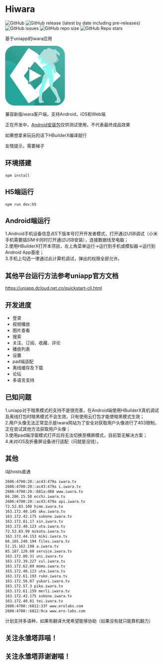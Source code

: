 # Hiwara

![GitHub](https://img.shields.io/github/license/shanmaomaoymmm/hiwara)
![GitHub release (latest by date including pre-releases)](https://img.shields.io/github/v/release/shanmaomaoymmm/hiwara?include_prereleases)
![GitHub issues](https://img.shields.io/github/issues/shanmaomaoymmm/hiwara)
![GitHub repo size](https://img.shields.io/github/repo-size/shanmaomaoymmm/hiwara)
![GitHub Repo stars](https://img.shields.io/github/stars/shanmaomaoymmm/hiwara?style=social)

基于uniapp的iwara应用

<img src="./edit/img/logo.png" style="width:192px;height:192px" />

兼容新版iwara客户端，支持Android，iOS和Web端

正在开发中，[Android安装包](https://github.com/shanmaomaoymmm/hiwara/releases)仅供测试使用，不代表最终成品效果

如果想拿来玩玩的话下HBuilderX编译就行

友情提示，需要梯子

## <i class="fa-solid fa-screwdriver-wrench fa-fw"></i> 环境搭建

```
npm install
```

## <i class="fa-brands fa-html5 fa-fw"></i> H5端运行

```
npm run dev:h5
```

## <i class="fa-brands fa-android fa-fw"></i> Android端运行

1.Android手机设备信息点5下版本号打开开发者模式，打开通过USB调试（小米手机需要插SIM卡同时打开通过USB安装），连接数据线至电脑；  
2.使用HBuilderX打开本项目，左上角菜单运行->运行到手机或模拟器->运行到Android App基座；  
3.手机上勾选一律通过此计算机调试，弹出的权限全部允许。

## <i class="fa-solid fa-mobile-screen fa-fw"></i> 其他平台运行方法参考uniapp官方文档

<https://uniapp.dcloud.net.cn/quickstart-cli.html>

## <i class="fa-solid fa-bars-progress fa-fw"></i> 开发进度

* <i class="fa-regular fa-square-check fa-fw"></i> 登录
* <i class="fa-regular fa-square-check fa-fw"></i> 视频播放
* <i class="fa-regular fa-square-check fa-fw"></i> 图片查看
* <i class="fa-regular fa-square-check fa-fw"></i> 搜索
* <i class="fa-regular fa-square-check fa-fw"></i> 关注、订阅、收藏、评论
* <i class="fa-regular fa-square fa-fw"></i> 播放列表
* <i class="fa-regular fa-square-check fa-fw"></i> 设置
* <i class="fa-regular fa-square-check fa-fw"></i> pad端适配
* <i class="fa-regular fa-square fa-fw"></i> 离线缓存及下载
* <i class="fa-regular fa-square fa-fw"></i> 论坛
* <i class="fa-regular fa-square fa-fw"></i> 多语言支持

## <i class="fa-solid fa-triangle-exclamation fa-fw"></i> 已知问题

1.uniapp对于暗黑模式的支持不是很完善，在Android端使用HBuilderX真机调试及离线打包时暗黑模式不会生效，只有使用云打包才能使暗黑模式生效；  
2.用户头像无法正常显示是iwara网站为了安全对获取用户头像进行了403限制，正在尝试其他方法获取用户头像；  
3.使用pad端浮窗模式打开后将无法切换至横屏模式，目前暂无解决方案；  
4.未对iOS及折叠屏设备进行适配（问就是没钱）。

## <i class="fa-solid fa-cubes fa-fw"></i> 其他

i站hosts直通

```
2606:4700:20::ac43:479a iwara.tv
2606:4700:20::ac43:479a i.iwara.tv
2606:4700:20::681a:d60 www.iwara.tv
66.206.15.50 ecchi.iwara.tv
2606:4700:20::ac43:479a api.iwara.tv
72.52.83.100 hime.iwara.tv
163.172.40.145 aku.iwara.tv
163.172.42.175 sukone.iwara.tv
163.172.81.17 xin.iwara.tv
163.172.40.123 uta.iwara.tv
72.52.83.99 mikoto.iwara.tv
163.172.44.153 miki.iwara.tv
66.165.240.194 files.iwara.tv
51.15.162.198 a.iwara.tv
85.187.128.60 service.iwara.tv
163.172.80.31 uni.iwara.tv
163.172.39.227 cul.iwara.tv
163.172.62.89 momo.iwara.tv
163.172.40.123 uta.iwara.tv
163.172.61.193 ruko.iwara.tv
163.172.56.87 yukari.iwara.tv
163.172.57.3 piko.iwara.tv
163.172.61.159 merli.iwara.tv
163.172.42.175 sukone.iwara.tv
163.172.40.81 tei.iwara.tv
2606:4700::6812:33f www.erolabs.com
2606:4700::6812:9ca www.ero-labs.com
```

计划支持多语种，如果有翻译大佬希望能够协助（如果没有就只能靠机翻力）

## 关注永雏塔菲喵！
## 关注永雏塔菲谢谢喵！

<link href="https://cdn.bootcdn.net/ajax/libs/font-awesome/6.4.0/css/all.min.css" rel="stylesheet">